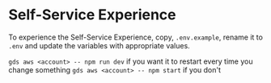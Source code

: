 # Self-Service Experience

To experience the Self-Service Experience, copy, `.env.example`, rename it to `.env` and update the variables with appropriate values.

`gds aws <account> -- npm run dev` if you want it to restart every time you change something
`gds aws <account> -- npm start` if you don't